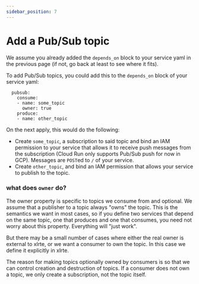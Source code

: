 ```yaml
---
sidebar_position: 7
---
```


# Add a Pub/Sub topic

We assume you already added the `depends_on` block to your service yaml in the previous page (if not, go back at least to see where it fits).

To add Pub/Sub topics, you could add this to the `depends_on` block of your service yaml:
```
  pubsub:
    consume:
    - name: some_topic
      owner: true
    produce:
    - name: other_topic
```
On the next apply, this would do the following:
* Create `some_topic`, a subscription to said topic and bind an IAM permission to your service that allows it to receive push messages from the subscription (Cloud Run only supports Pub/Sub push for now in GCP). Messages are `POST`ed to `/` of your service.
* Create `other_topic`, and bind an IAM permission that allows your service to publish to the topic.

### what does `owner` do?
The owner property is specific to topics we consume from and optional. We assume that a publisher to a topic always "owns" the topic. This is the semantics we want in most cases, so if you define two services that depend on the same topic, one that produces and one that consumes, you need not worry about this property. Everything will "just work".

 But there may be a small number of cases where either the real owner is external to xlrte, or we want a consumer to own the topic. In this case we define it explicitly in xlrte.

The reason for making topics optionally owned by consumers is so that we can control creation and destruction of topics. If a consumer does not own a topic, we only create a subscription, not the topic itself.
